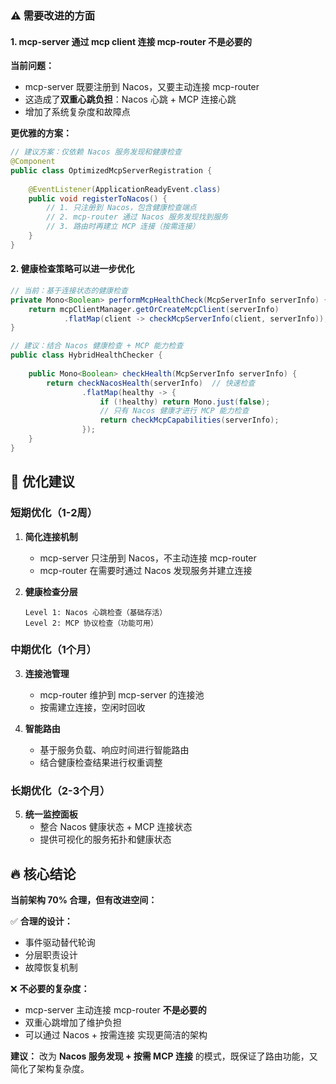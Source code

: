 

### **⚠️ 需要改进的方面**

#### 1. **mcp-server 通过 mcp client 连接 mcp-router 不是必要的**

**当前问题：**
- mcp-server 既要注册到 Nacos，又要主动连接 mcp-router
- 这造成了**双重心跳负担**：Nacos 心跳 + MCP 连接心跳
- 增加了系统复杂度和故障点

**更优雅的方案：**
```java
// 建议方案：仅依赖 Nacos 服务发现和健康检查
@Component
public class OptimizedMcpServerRegistration {
    
    @EventListener(ApplicationReadyEvent.class)
    public void registerToNacos() {
        // 1. 只注册到 Nacos，包含健康检查端点
        // 2. mcp-router 通过 Nacos 服务发现找到服务
        // 3. 路由时再建立 MCP 连接（按需连接）
    }
}
```

#### 2. **健康检查策略可以进一步优化**

```java
// 当前：基于连接状态的健康检查
private Mono<Boolean> performMcpHealthCheck(McpServerInfo serverInfo) {
    return mcpClientManager.getOrCreateMcpClient(serverInfo)
            .flatMap(client -> checkMcpServerInfo(client, serverInfo));
}

// 建议：结合 Nacos 健康检查 + MCP 能力检查
public class HybridHealthChecker {
    
    public Mono<Boolean> checkHealth(McpServerInfo serverInfo) {
        return checkNacosHealth(serverInfo)  // 快速检查
                .flatMap(healthy -> {
                    if (!healthy) return Mono.just(false);
                    // 只有 Nacos 健康才进行 MCP 能力检查
                    return checkMcpCapabilities(serverInfo);
                });
    }
}
```

## 🎯 优化建议

### **短期优化（1-2周）**

1. **简化连接机制**
   - mcp-server 只注册到 Nacos，不主动连接 mcp-router
   - mcp-router 在需要时通过 Nacos 发现服务并建立连接

2. **健康检查分层**
   ```
   Level 1: Nacos 心跳检查（基础存活）
   Level 2: MCP 协议检查（功能可用）
   ```

### **中期优化（1个月）**

3. **连接池管理**
   - mcp-router 维护到 mcp-server 的连接池
   - 按需建立连接，空闲时回收

4. **智能路由**
   - 基于服务负载、响应时间进行智能路由
   - 结合健康检查结果进行权重调整

### **长期优化（2-3个月）**

5. **统一监控面板**
   - 整合 Nacos 健康状态 + MCP 连接状态
   - 提供可视化的服务拓扑和健康状态

## 🔥 核心结论

**当前架构 70% 合理，但有改进空间：**

✅ **合理的设计：**
- 事件驱动替代轮询
- 分层职责设计
- 故障恢复机制

❌ **不必要的复杂度：**
- mcp-server 主动连接 mcp-router **不是必要的**
- 双重心跳增加了维护负担
- 可以通过 Nacos + 按需连接 实现更简洁的架构

**建议：** 改为 **Nacos 服务发现 + 按需 MCP 连接** 的模式，既保证了路由功能，又简化了架构复杂度。
